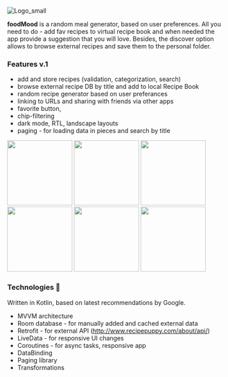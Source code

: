 ![Logo_small](https://user-images.githubusercontent.com/52376789/90369822-0fda9480-e075-11ea-8c88-20f9de9d4046.png)

**foodMood** is a random meal generator, based on user preferences. 
All you need to do - add fav recipes to virtual recipe book and when needed the app provide a suggestion that you will love. 
Besides, the discover option allows to browse external recipes and save them to the personal folder.

### Features v.1
* add and store recipes (validation, categorization, search)
* browse external recipe DB by title and add to local Recipe Book
* random recipe generator based on user preferances
* linking to URLs and sharing with friends via other apps
* favorite button, 
* chip-filtering
* dark mode, RTL, landscape layouts
* paging - for loading data in pieces and search by title


<img src="https://user-images.githubusercontent.com/52376789/90375840-2afdd200-e07e-11ea-9c86-69551449938f.jpg" width=150>    <img src="https://user-images.githubusercontent.com/52376789/90377266-72855d80-e080-11ea-9bf7-f717b523731e.jpg" width=150>   <img src="https://user-images.githubusercontent.com/52376789/90377013-086cb880-e080-11ea-8b8e-30fee7c8cddc.jpg" width=150>   <img src="https://user-images.githubusercontent.com/52376789/90377070-1d494c00-e080-11ea-90d0-c8ef2960093d.jpg" width=150>   <img src="https://user-images.githubusercontent.com/52376789/90377551-cbed8c80-e080-11ea-87ed-ab200d7ca506.jpg" width=150>   <img src="https://user-images.githubusercontent.com/52376789/90376575-5af9a500-e07f-11ea-9de6-a5f4db19b16a.jpg" width=150>

### Technologies :rocket:
Written in Kotlin, based on latest recommendations by Google.
* MVVM architecture
* Room database - for manually added and cached external data
* Retrofit - for external API (http://www.recipepuppy.com/about/api/)
* LiveData - for responsive UI changes
* Coroutines  - for async tasks, responsive app
* DataBinding
* Paging library
* Transformations
 
